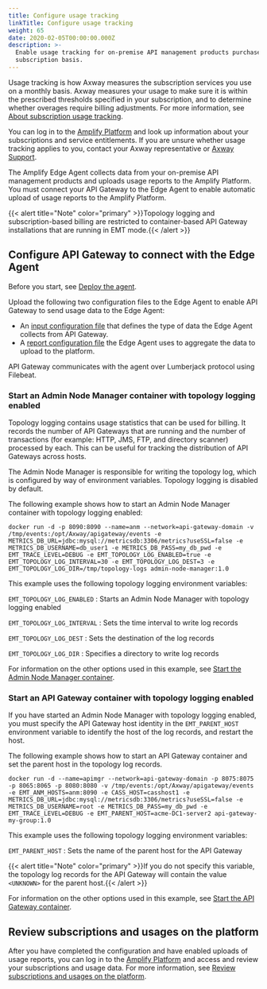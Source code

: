 ```yaml
---
title: Configure usage tracking
linkTitle: Configure usage tracking
weight: 65
date: 2020-02-05T00:00:00.000Z
description: >-
  Enable usage tracking for on-premise API management products purchased on a
  subscription basis.
---
```

Usage tracking is how Axway measures the subscription services you use on a monthly basis. Axway measures your usage to make sure it is within the prescribed thresholds specified in your subscription, and to determine whether overages require billing adjustments. For more information, see [About subscription usage tracking](https://docs.axway.com/bundle/subusage_en/page/about_subscription_usage_tracking.html).

You can log in to the [Amplify Platform](https://platform.axway.com/) and look up information about your subscriptions and service entitlements. If you are unsure whether usage tracking applies to you, contact your Axway representative or [Axway Support](https://support.axway.com/).

The Amplify Edge Agent collects data from your on-premise API management products and uploads usage reports to the Amplify Platform. You must connect your API Gateway to the Edge Agent to enable automatic upload of usage reports to the Amplify Platform.

{{< alert title="Note" color="primary" >}}Topology logging and subscription-based billing are restricted to container-based API Gateway installations that are running in EMT mode.{{< /alert >}}

## Configure API Gateway to connect with the Edge Agent

Before you start, see [Deploy the agent](https://docs.axway.com/bundle/subusage_en/page/deploy_the_agent.html).

Upload the following two configuration files to the Edge Agent to enable API Gateway to send usage data to the Edge Agent:

* An [input configuration file](https://support.axway.com/en/documents/download/id/1443964) that defines the type of data the Edge Agent collects from API Gateway.
* A [report configuration file](https://support.axway.com/en/documents/download/id/1443965) the Edge Agent uses to aggregate the data to upload to the platform.

API Gateway communicates with the agent over Lumberjack protocol using Filebeat.

### Start an Admin Node Manager container with topology logging enabled

Topology logging contains usage statistics that can be used for billing. It records the number of API Gateways that are running and the number of transactions (for example: HTTP, JMS, FTP, and directory scanner) processed by each. This can be useful for tracking the distribution of API Gateways across hosts.

The Admin Node Manager is responsible for writing the topology log, which is configured by way of environment variables. Topology logging is disabled by default.

The following example shows how to start an Admin Node Manager container with topology logging enabled:

```
docker run -d -p 8090:8090 --name=anm --network=api-gateway-domain -v /tmp/events:/opt/Axway/apigateway/events -e METRICS_DB_URL=jdbc:mysql://metricsdb:3306/metrics?useSSL=false -e METRICS_DB_USERNAME=db_user1 -e METRICS_DB_PASS=my_db_pwd -e EMT_TRACE_LEVEL=DEBUG -e EMT_TOPOLOGY_LOG_ENABLED=true -e EMT_TOPOLOGY_LOG_INTERVAL=30 -e EMT_TOPOLOGY_LOG_DEST=3 -e EMT_TOPOLOGY_LOG_DIR=/tmp/topology-logs admin-node-manager:1.0
```

This example uses the following topology logging environment variables:

`EMT_TOPOLOGY_LOG_ENABLED`
: Starts an Admin Node Manager with topology logging enabled

`EMT_TOPOLOGY_LOG_INTERVAL`
: Sets the time interval to write log records

`EMT_TOPOLOGY_LOG_DEST`
: Sets the destination of the log records

`EMT_TOPOLOGY_LOG_DIR`
: Specifies a directory to write log records

For information on the other options used in this example, see [Start the Admin Node Manager container](/docs/apim_installation/apigw_containers/docker_script_anmimage/#start-the-admin-node-manager-docker-container).

### Start an API Gateway container with topology logging enabled

If you have started an Admin Node Manager with topology logging enabled, you must specify the API Gateway host identity in the `EMT_PARENT_HOST` environment variable to identify the host of the log records, and restart the host.

The following example shows how to start an API Gateway container and set the parent host in the topology log records.

```
docker run -d --name=apimgr --network=api-gateway-domain -p 8075:8075 -p 8065:8065 -p 8080:8080 -v /tmp/events:/opt/Axway/apigateway/events -e EMT_ANM_HOSTS=anm:8090 -e CASS_HOST=casshost1 -e METRICS_DB_URL=jdbc:mysql://metricsdb:3306/metrics?useSSL=false -e METRICS_DB_USERNAME=root -e METRICS_DB_PASS=my_db_pwd -e EMT_TRACE_LEVEL=DEBUG -e EMT_PARENT_HOST=acme-DC1-server2 api-gateway-my-group:1.0
```

This example uses the following topology logging environment variables:

`EMT_PARENT_HOST`
: Sets the name of the parent host for the API Gateway

{{< alert title="Note" color="primary" >}}If you do not specify this variable, the topology log records for the API Gateway will contain the value `<UNKNOWN>` for the parent host.{{< /alert >}}

For information on the other options used in this example, see [Start the API Gateway container](/docs/apim_installation/apigw_containers/docker_script_gwimage/#start-the-api-gateway-docker-container).

## Review subscriptions and usages on the platform

After you have completed the configuration and have enabled uploads of usage reports, you can log in to the [Amplify Platform](https://platform.axway.com/) and access and review your subscriptions and usage data. For more information, see [Review subscriptions and usages on the platform](https://docs.axway.com/bundle/subusage_en/page/review_subscriptions_and_usages_on_the_platform.html).
